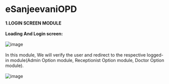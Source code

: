 # eSanjeevaniOPD
<b>1.LOGIN SCREEN MODULE</b> </hr><br><br>
<b>Loading And Login screen:</b></br> </br> 
![image](https://github.com/UtkarshRawat1710/eSanjeevaniOPD/assets/124810125/933d3e7a-f5e4-41cd-a88d-4f3cf2dad55b)</br> </br>
In this module, We will verify the user and redirect to the respective logged-in module(Admin Option module, Receptionist Option module, Doctor Option module).
</br> </br>
![image](https://github.com/UtkarshRawat1710/eSanjeevaniOPD/assets/124810125/47ff1312-a152-4b9a-b9bf-426b4348245f)






